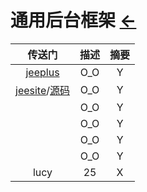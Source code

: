 # 通用后台框架  [←](index.md)

| 传送门 | 描述 | 摘要 |
|:---:|:---:|:---:|
| [jeeplus](http://www.jeeplus.org/product) | O_O | Y |
| [jeesite](http://www.jeesite.com/)/[源码](https://github.com/thinkgem/jeesite4-cloud) | O_O | Y |
| []() | O_O | Y |
| []() | O_O | Y |
| []() | O_O | Y |
| []() | O_O | Y |
| lucy | 25 | X |

